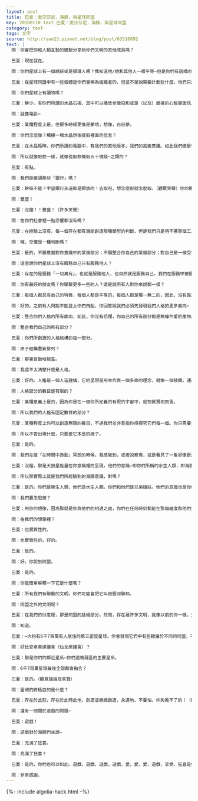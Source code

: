 ```yaml
---
layout: post
title: 巴夏：愛莎莎尼，海豚，與星球同盟
key: 20180110_text_巴夏：愛莎莎尼，海豚，與星球同盟
category: text
tags: 文字
source: http://san23.pixnet.net/blog/post/63516892
text: |
  問：你會把你和人類互動的體驗分享給你們文明的其他成員嗎？

  巴夏：現在就在。

  問：你們星球上有一個總統或是領導人嗎？我知道他/她和其他人一樣平等—但是你們有這樣的職位嗎？

  巴夏：在星球同盟中有一些個體是你們會稱為組織者的，但並不是說需要計劃些什麼。他們只是向同盟內所有的互動敞開，在任何一個文明中，他們是一個象徵代表，代表了一直在進行著的互動。這只不過是不同的個體在不同的時刻可能會發現自己在做的事。並不是說他們是一個類似領導者的焦點。

  問：你們星球上有讀物嗎？

  巴夏：鮮少。有你們所謂的水晶石板，其中可以播放全像投影或是（以及）直接的心智層面信息交換。沒有任何你們所知的印刷品。

  問：就像電影⋯

  巴夏：某種程度上是，但很多時候更像是夢境，想像，白日夢。

  問：你們怎麼做？觸摸一塊水晶然後提取裡面的信息？

  巴夏：在水晶矩陣，你們所謂的電腦中，有我們的其他版本，我們的高級意識。如此我們總是可以直接用心智接入。只需把我們的意識調整到所需的信息，它就被分享了，就被獲知了。被感知了。被讀取了。

  問：所以就像取款一樣，就像從取款機取五十塊錢⋯之類的？

  巴夏：有點。

  問：我們能接通那些「銀行」嗎？

  巴夏：幹嘛不能？宇宙銀行永遠都是開放的！去取吧，想怎麼取就怎麼取。（觀眾笑聲）你的賬戶是無限的！

  問：豐盛！

  巴夏：沒錯！！豐盛！（許多笑聲）

  問：在你們社會裡一點恐懼都沒有嗎？

  巴夏：在經驗上沒有。每一個存在都有潛能創造那種類型的判斷，但是我們只是用不著那個工具，所以沒有它產生的效應。

  問：哦，恐懼是一種判斷嗎？

  巴夏：是的，不願意面對你意識中的某個部分；不願整合你自己的某個部分；對自己是一個受害者的信念；自己沒有控制權的信念；自己不是創造者的信念。

  問：這麼說你們星球上沒有服務自己只有服務他人？

  巴夏：存在的是服務「一切萬有」，也就是服務他人，也自然就是服務自己。我們在服務中被服務；自然的，同時的，發現我們的需求得到了滿足。

  問：你有最好的朋友嗎？你聯繫更多一些的人？還是說所有人對你來說都一樣？

  巴夏：每個人都具有自己的特質，每個人都是平等的，每個人都是獨一無二的，因此，沒有誰是特殊的。

  問：好的。之前有人問能不能登上你們飛船，你回答說我們必須先發現我們人格的更多面向⋯

  巴夏：整合你們人格的所有面向，如此，你沒有恐懼，你自己的所有部分都是無條件愛的產物。然後你便達到了與我們文明相同的振動頻率，然後你將自然地出現在那個振動位置。

  問：整合我們自己的所有部分？

  巴夏：你們所創造的人格結構的每一部分。

  問：原子結構重新排列？

  巴夏：那會自動地發生。

  問：我還不太清楚什麼是人格。

  巴夏：好的。人格是一個人造建構，它的呈現是用來代表一個多面的理念，就像一個稜鏡，通過它，你整合意識的白光被折射為物質實相中的不同頻譜。你創造你的人格以擁有不同的層次，不同的部分，不同的身份。接納，允許，融合它們全部，將使你能夠如你本來所是的整體一般去作為。

  問：人格部分的數目是有限的？

  巴夏：某種意義上是的，因為你是在一個你所定義的有限的宇宙中，就物質實相而言。

  問：所以我們的人格有固定數目的部分？

  巴夏：某種程度上你可以創造無限的數目，不過我們並非意指你得探究它們每一個。你只需要允許自己知道，任何你要發現的部分，都和任何其它部分一樣同等地配得你無條件的愛。

  問：所以不管出現什麼，只要愛它本是的樣子。

  巴夏：是的。

  問：我們在做「在時間中游動」冥想的時候，我感覺到，或者說察覺，或是看見了一隻好像是海豚⋯

  巴夏：沒錯，那是天狼星能量在你意識裡的呈現，他們的意識—即你們所稱的水生人類，即海豚和鯨魚—也在那個時間流中，許多時候他們也的確通過那種方式體驗自己。在宇宙中遨遊，而不僅僅在你們的海洋裡。他們永遠都在那裡等你。

  問：所以那實際上就是我們所經驗到的海豚意識，對嗎？

  巴夏：是的。你們是陸生人類，他們是水生人類。你們和他們是兄弟姐妹。他們的意識也是你們的；你們的意識也是他們的。要分享，相似地分享。

  問：我們要怎麼做？

  巴夏：用你的想像，因為那就是你與他們的相遇之處，你們在任何時刻都能在那個維度和他們交流。愛他們，就像他們愛你們一般。同他們分享，用你感覺合適的任何方式。

  問：在我們的想像裡？

  巴夏：也實質性的。

  問：也實質性的，好的。

  巴夏：是的。

  問：好。你說到同盟。

  巴夏：是的。

  問：你能簡單解釋一下它是什麼嗎？

  巴夏：所有我們有聯繫的文明。你們可能會把它叫做銀河聯邦。

  問：同盟之外的文明呢？

  巴夏：在我們的忖度裡，那是同盟的延續部分。然而，存在著許多文明，就像以前的你一樣，並不像現在的你那樣覺知到其他文明的存在。有些文明剛剛開始覺知到，例如你們的文明。有許多文明擁有他們自己的同盟，尚未與我們的同盟建立接觸。你會發現，在你們所稱的第三密度中，在你們所知的銀河系裡⋯你知道銀河系吧？

  問：知道。

  巴夏：⋯大約有6千7百萬有人居住的第三密度星球。你會發現它們中有些隸屬於不同的同盟，不同的集合，不同的互動，根據我們的感知，最終都會合為一個同盟，並繼續和其他銀河系的同盟融合，並繼續與其他宇宙的同盟融合。

  問：好比安卓美達議會（仙女座議會）？

  巴夏：那是你們的鄰近星系—你們這塊扇區的主要星系。

  問：6千7百萬星球最後全部都會融合？

  巴夏：是的。（觀眾議論及笑聲）

  問：靈魂的終極目的是什麼？

  巴夏：存在於此刻，存在於此時此地，創造並繼續創造，永遠地。不要怕，你失敗不了的！（觀眾笑聲）

  問：還有一個關於遊戲的問題⋯

  巴夏：遊戲！

  問：遊戲對於海豚們來說⋯

  巴夏：充滿了狂喜。

  問：充滿了狂喜？

  巴夏：是的，你們也可以如此。遊戲，遊戲，遊戲，遊戲，愛，愛，愛，遊戲，享受，狂喜是你的權利。謝謝！

  問：非常感謝。
---
```


{%- include algolia-hack.html -%}
